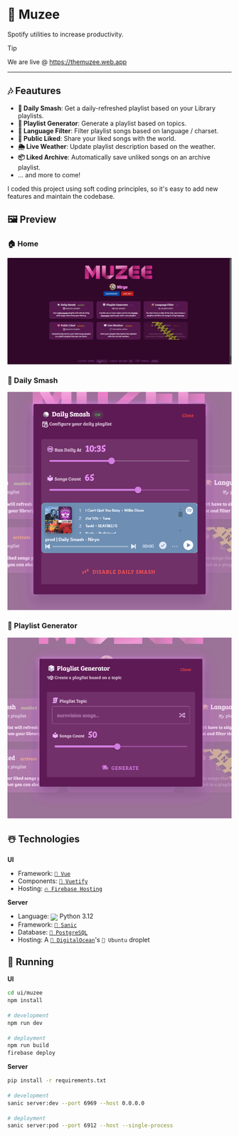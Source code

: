 # 🎸 Muzee

Spotify utilities to increase productivity.

> [!TIP]
> We are live @ https://themuzee.web.app

---

## 🎶 Feautures

- **🪩 Daily Smash**: Get a daily-refreshed playlist based on your Library playlists.
- **🎲 Playlist Generator**: Generate a playlist based on topics.
- **🙊 Language Filter**: Filter playlist songs based on language / charset.
- **🩷 Public Liked**: Share your liked songs with the world.
- **🌦️ Live Weather**: Update playlist description based on the weather.
- **📦 Liked Archive**: Automatically save unliked songs on an archive playlist.
- ... and more to come!

I coded this project using soft coding principles, so it's easy to add new features and maintain the codebase.

## 🖼️ Preview

### 🏠 Home
![Home](.github/preview/home.png)

### 🪩 Daily Smash
![Daily Smash](.github/preview/dailysmash.png)

### 🎲 Playlist Generator
![Playlist Generator](.github/preview/generator.png)

## ☃️ Technologies

**UI** 
- Framework: [`🔰 Vue`](https://vuejs.org/)
- Components: [`💙 Vuetify`](https://vuetifyjs.com/en/)
- Hosting: [`🔥 Firebase Hosting`](https://firebase.google.com/docs/hosting)

**Server**
- Language: <img align="center" href="https://www.python.org" src="https://cdn3.iconfinder.com/data/icons/logos-and-brands-adobe/512/267_Python-512.png" width=18> Python 3.12
- Framework: [`🩷 Sanic`](https://sanic.dev/en/)
- Database: [`🐘 PostgreSQL`](https://www.postgresql.org/)
- Hosting: A [`🔵 DigitalOcean`](https://www.digitalocean.com/)'s `🍖 Ubuntu` droplet

## 🕺 Running

**UI**
```bash
cd ui/muzee
npm install

# development
npm run dev

# deployment
npm run build
firebase deploy
```

**Server**
```bash
pip install -r requirements.txt

# development
sanic server:dev --port 6969 --host 0.0.0.0

# deployment
sanic server:pod --port 6912 --host --single-process
```